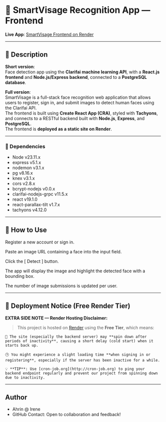 # 📸 SmartVisage Recognition App — Frontend

**Live App**: [SmartVisage Frontend on Render](https://smartvisage-recognition-react.onrender.com/) 

---

## 📝 Description

**Short version**:  
Face detection app using the **Clarifai machine learning API**, with a **React.js frontend** and **Node.js/Express backend**, connected to a **PostgreSQL database**.

**Full version**:  
SmartVisage is a full-stack face recognition web application that allows users to register, sign in, and submit images to detect human faces using the Clarifai API.  
The frontend is built using **Create React App (CRA)**, styled with **Tachyons**, and connects to a RESTful backend built with **Node.js**, **Express**, and **PostgreSQL**.  
The frontend is **deployed as a static site on Render**.

---

### 📝 Dependencies
* Node v23.11.x
* express v5.1.x
* nodemon v3.1.x
* pg v8.16.x
* knex v3.1.x
* cors v2.8.x
* bcrypt-nodejs v0.0.x
* clarifai-nodejs-grpc v11.5.x
* react v19.1.0
* react-parallax-tilt v1.7.x
* tachyons v4.12.0

---

## 👣 How to Use
Register a new account or sign in.

Paste an image URL containing a face into the input field.

Click the [ Detect ] button.

The app will display the image and highlight the detected face with a bounding box.

The number of image submissions is updated per user.

---


## 📌 Deployment Notice (Free Render Tier)
**EXTRA SIDE NOTE — Render Hosting Disclaimer:**
> This project is hosted on [Render](https://render.com) using the **Free Tier**, which means:

```
🔄 The site (especially the backend server) may **spin down after periods of inactivity**, causing a short delay (cold start) when it starts back up.

🕒 You might experience a slight loading time **when signing in or registering**, especially if the server has been inactive for a while.

💡 **TIP**: Use [cron-job.org](http://cron-job.org) to ping your backend endpoint regularly and prevent our project from spinning down due to inactivity.
```
---


## Author

- Ahrin @ Irene
- GitHub
Contact: Open to collaboration and feedback!